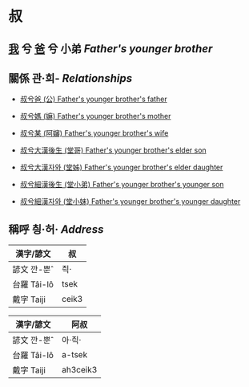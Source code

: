 # 叔
## [我](member1.md) 兮 [爸](member2.md) 兮 小弟 _Father's younger brother_

## 關係 관·희- _Relationships_

- [叔兮爸 (公) Father's younger brother's father](member8.md)

- [叔兮媽 (嫲) Father's younger brother's mother](member9.md)

- [叔兮某 (阿嬸) Father's younger brother's wife](member34.md)

- [叔兮大漢後生 (堂哥) Father's younger brother's elder son](member35.md)

- [叔兮大漢자와 (堂姊) Father's younger brother's elder daughter](member36.md)

- [叔兮細漢後生 (堂小弟) Father's younger brother's younger son](member37.md)

- [叔兮細漢자와 (堂小妹) Father's younger brother's younger daughter](member38.md)



## 稱呼 칑·허· _Address_

漢字/諺文 | 叔
--- | ---
諺文 깐-뿐ˆ | 즥·
台羅 Tâi-lô | tsek
戴字 Taiji | ceik3


漢字/諺文 | 阿叔
--- | ---
諺文 깐-뿐ˆ | 아·즥·
台羅 Tâi-lô | a-tsek
戴字 Taiji | ah3ceik3


